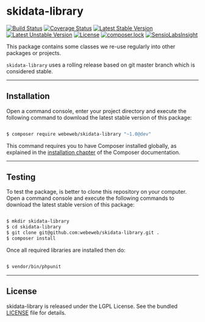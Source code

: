 skidata-library
===============

[![Build Status](https://travis-ci.org/webeweb/skidata-library.svg?branch=master)](https://travis-ci.org/webeweb/skidata-library) [![Coverage Status](https://coveralls.io/repos/github/webeweb/skidata-library/badge.svg?branch=master)](https://coveralls.io/github/webeweb/skidata-library?branch=master) [![Latest Stable Version](https://poser.pugx.org/webeweb/skidata-library/v/stable)](https://packagist.org/packages/webeweb/skidata-library) [![Latest Unstable Version](https://poser.pugx.org/webeweb/skidata-library/v/unstable)](https://packagist.org/packages/webeweb/skidata-library) [![License](https://poser.pugx.org/webeweb/skidata-library/license)](https://packagist.org/packages/webeweb/skidata-library) [![composer.lock](https://poser.pugx.org/webeweb/skidata-library/composerlock)](https://packagist.org/packages/webeweb/skidata-library) [![SensioLabsInsight](https://insight.sensiolabs.com/projects/57a910cc-74d4-4727-8c89-2805241f4ee6/mini.png)](https://insight.sensiolabs.com/projects/57a910cc-74d4-4727-8c89-2805241f4ee6)

This package contains some classes we re-use regularly into other packages or projects.

`skidata-library` uses a rolling release based on git master branch which is considered
stable.

---

## Installation

Open a command console, enter your project directory and execute the following
command to download the latest stable version of this package:

```bash

$ composer require webeweb/skidata-library "~1.0@dev"

```

This command requires you to have Composer installed globally, as explained
in the [installation chapter](https://getcomposer.org/doc/00-intro.md) of the
Composer documentation.

---

## Testing

To test the package, is better to clone this repository on your computer.
Open a command console and execute the following commands to download the latest
stable version of this package:

```bash

$ mkdir skidata-library
$ cd skidata-library
$ git clone git@github.com:webeweb/skidata-library.git .
$ composer install

```

Once all required libraries are installed then do:

```bash

$ vendor/bin/phpunit

```

---

## License

skidata-library is released under the LGPL License. See the bundled [LICENSE](LICENSE)
file for details.
